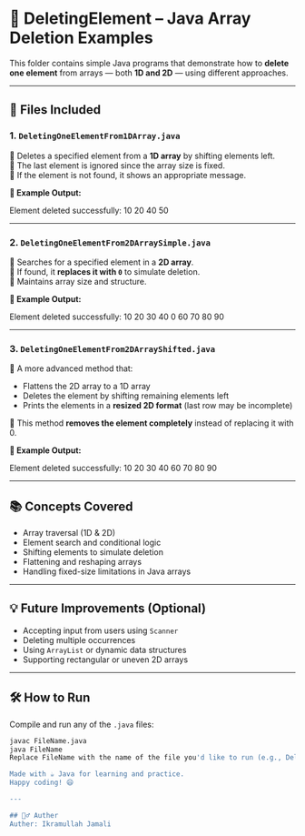 # 🧹 DeletingElement – Java Array Deletion Examples

This folder contains simple Java programs that demonstrate how to **delete one element** from arrays — both **1D and 2D** — using different approaches.

---

## 📁 Files Included

### 1. `DeletingOneElementFrom1DArray.java`
🔸 Deletes a specified element from a **1D array** by shifting elements left.  
🔸 The last element is ignored since the array size is fixed.  
🔸 If the element is not found, it shows an appropriate message.

**🧪 Example Output:**

Element deleted successfully:
10 20 40 50

---

### 2. `DeletingOneElementFrom2DArraySimple.java`
🔸 Searches for a specified element in a **2D array**.  
🔸 If found, it **replaces it with `0`** to simulate deletion.  
🔸 Maintains array size and structure.

**🧪 Example Output:**

Element deleted successfully:
10 20 30
40 0 60
70 80 90

---

### 3. `DeletingOneElementFrom2DArrayShifted.java`
🔸 A more advanced method that:
- Flattens the 2D array to a 1D array
- Deletes the element by shifting remaining elements left
- Prints the elements in a **resized 2D format** (last row may be incomplete)

🔸 This method **removes the element completely** instead of replacing it with 0.

**🧪 Example Output:**

Element deleted successfully:
10 20 30
40 60 70
80 90

---

## 📚 Concepts Covered

- Array traversal (1D & 2D)
- Element search and conditional logic
- Shifting elements to simulate deletion
- Flattening and reshaping arrays
- Handling fixed-size limitations in Java arrays

---

## 💡 Future Improvements (Optional)

- Accepting input from users using `Scanner`
- Deleting multiple occurrences
- Using `ArrayList` or dynamic data structures
- Supporting rectangular or uneven 2D arrays

---

## 🛠️ How to Run

Compile and run any of the `.java` files:

```bash
javac FileName.java
java FileName
Replace FileName with the name of the file you'd like to run (e.g., DeletingOneElementFrom1DArray).

Made with ☕ Java for learning and practice.
Happy coding! 😄

---

## 🙋‍♂️ Auther
Auther: Ikramullah Jamali

